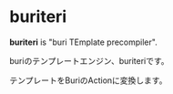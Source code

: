# buriteri

**buriteri** is "buri TEmplate precompiler".

buriのテンプレートエンジン、buriteriです。

テンプレートをBuriのActionに変換します。